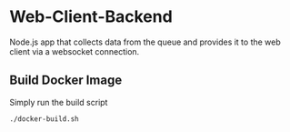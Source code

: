 # Web-Client-Backend
Node.js app that collects data from the queue and provides it to the web client via a websocket connection.

## Build Docker Image
Simply run the build script
```
./docker-build.sh
```